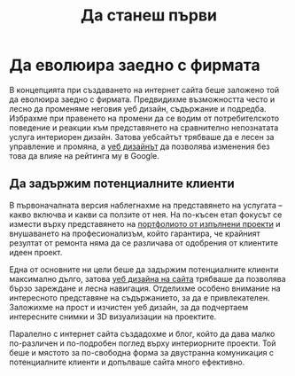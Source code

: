 ﻿---
layout: post
order: 2
rel: /about/acherno/web-design
service: /services/web-design
project: /portfolio/acherno
header: compact
display: summary postcard
title: Да станеш първи
description: В концепцията на уеб дизайна на интернет сайта беше заложено той да еволюира заедно с фирмата.
summary: В концепцията на уеб дизайна на интернет сайта беше заложено той да еволюира заедно с фирмата.. Предвидихме възможността често и лесно да променяме неговата структура, съдържание и подредба. Избрахме при правенето на промени да се водим от потребителското поведение и реакции към представянето на сравнително непознатата услуга интериорен дизайн.
image: /business/acherno/web.jpg
preview: /business/acherno/web-preview.jpg
---
# Да еволюира заедно с фирмата
 В концепцията при създаването на интернет сайта беше заложено той да еволюира заедно с фирмата. Предвидихме възможността често и лесно да променяме неговия уеб дизайн, съдържание и подредба. Избрахме при правенето на промени да се водим от потребителското поведение и реакции към представянето на сравнително непознатата услуга интериорен дизайн. Затова уебсайтът трябваше да е лесен за управление и промяна, а [уеб дизайнът](./../../маркетинг/уеб-дизайн.html) да позволява изменения без това да влияе на рейтинга му в Google.

## Да задържим потенциалните клиенти
В първоначалната версия наблегнахме на представянето на услугата – какво включва и какви са ползите от нея. На по-късен етап фокусът се измести върху представянето на [портфолиото от изпълнени проекти](./../../проекти.html) и внушаването на професионализъм, който гарантира, че крайният резултат от рeмонта няма да се различава от одобрения от клиентите идеен проект.

Една от основните ни цели беше да задържим потенциалните клиенти максимално дълго, затова [уеб дизайна на сайта](./../../маркетинг/уеб-дизайн.html) трябваше да позволява бързо зареждане и лесна навигация. Отделихме особено внимание на интересното представяне на съдържанието, за да е привлекателен. Заложихме на прост и изчистен уеб дизайн, за да подчертаем интересните снимки и 3D визуализации на проектите.

Паралелно с интернет сайта създадохме и блог, който да дава малко по-различен и по-подробен поглед върху интериорните проекти. Той беше и мястото за по-свободна форма за двустранна комуникация с потенциалните клиенти и допълваше сайта много ефективно. 